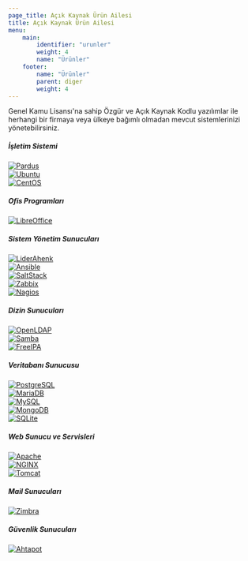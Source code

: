```yaml
---
page_title: Açık Kaynak Ürün Ailesi
title: Açık Kaynak Ürün Ailesi
menu:
    main:
        identifier: "urunler"
        weight: 4
        name: "Ürünler"
    footer:
        name: "Ürünler"
        parent: diger
        weight: 4
---
```


Genel Kamu Lisansı'na sahip Özgür ve Açık Kaynak Kodlu yazılımlar ile herhangi bir firmaya veya ülkeye bağımlı olmadan mevcut sistemlerinizi yönetebilirsiniz.

<div class="card w-100 urunler-card my-3">
    <h5 class="card-header">İşletim Sistemi</h5>
    <div class="card-body row">
        <div class="col-md-3 urunler-picture mb-3">
            <a href="https://www.pardus.org.tr/" target="_blank">
                <img src="/images/urunler/pardus.jpg" alt="Pardus" class="img-fluid" data-toggle="tooltip" data-placement="bottom" title="Pardus">
            </a>
        </div>
        <div class="col-md-3 urunler-picture mb-3">
            <a href="https://ubuntu.com/" target="_blank">
                <img src="/images/urunler/ubuntu.jpg" alt="Ubuntu" class="img-fluid" data-toggle="tooltip" data-placement="bottom" title="Ubuntu">
            </a>
        </div>
        <div class="col-md-3 urunler-picture mb-3">
            <a href="https://www.centos.org/" target="_blank">
                <img src="/images/urunler/centos.jpg" alt="CentOS" class="img-fluid" data-toggle="tooltip" data-placement="bottom" title="CentOS">
            </a>
        </div>
    </div>
</div>

<div class="card w-100 urunler-card my-3">
    <h5 class="card-header">Ofis Programları</h5>
    <div class="card-body row">
        <div class="col-md-3 urunler-picture">
            <a href="https://tr.libreoffice.org/" target="_blank">
                <img src="/images/urunler/libreoffice.jpg" alt="LibreOffice" class="img-fluid" data-toggle="tooltip" data-placement="bottom" title="LibreOffice">
            </a>
        </div>
    </div>
</div>

<div class="card w-100 urunler-card my-3">
    <h5 class="card-header">Sistem Yönetim Sunucuları</h5>
    <div class="card-body row">
        <div class="col-md-3 urunler-picture mb-3">
            <a href="http://www.liderahenk.org/" target="_blank">
                <img src="/images/urunler/liderahenk.jpg" alt="LiderAhenk" class="img-fluid" data-toggle="tooltip" data-placement="bottom" title="LiderAhenk">
            </a>
        </div>
        <div class="col-md-3 urunler-picture mb-3">
            <a href="https://www.ansible.com/" target="_blank">
                <img src="/images/urunler/ansible.jpg" alt="Ansible" class="img-fluid" data-toggle="tooltip" data-placement="bottom" title="Ansible">
            </a>
        </div>
        <div class="col-md-3 urunler-picture mb-3">
            <a href="https://www.saltstack.com/" target="_blank">
                <img src="/images/urunler/saltstack.jpg" alt="SaltStack" class="img-fluid" data-toggle="tooltip" data-placement="bottom" title="SaltStack">
            </a>
        </div>
        <div class="col-md-3 urunler-picture mb-3">
            <a href="https://www.zabbix.com/" target="_blank">
                <img src="/images/urunler/zabbix.jpg" alt="Zabbix" class="img-fluid" data-toggle="tooltip" data-placement="bottom" title="Zabbix">
            </a>
        </div>
        <div class="col-md-3 urunler-picture mb-3">
            <a href="https://www.nagios.org/" target="_blank">
                <img src="/images/urunler/nagios.jpg" alt="Nagios" class="img-fluid" data-toggle="tooltip" data-placement="bottom" title="Nagios">
            </a>
        </div>
    </div>
</div>

<div class="card w-100 urunler-card my-3">
    <h5 class="card-header">Dizin Sunucuları</h5>
    <div class="card-body row">
        <div class="col-md-3 urunler-picture mb-3">
            <a href="https://www.openldap.org/" target="_blank">
                <img src="/images/urunler/openldap.jpg" alt="OpenLDAP" class="img-fluid" data-toggle="tooltip" data-placement="bottom" title="OpenLDAP">
            </a>
        </div>
        <div class="col-md-3 urunler-picture mb-3">
            <a href="https://wiki.samba.org/index.php/Joining_a_Samba_DC_to_an_Existing_Active_Directory" target="_blank">
                <img src="/images/urunler/samba.jpg" alt="Samba" class="img-fluid" data-toggle="tooltip" data-placement="bottom" title="Samba">
            </a>
        </div>
        <div class="col-md-3 urunler-picture mb-3">
            <a href="https://www.freeipa.org/page/Directory_Server" target="_blank">
                <img src="/images/urunler/freeipa.jpg" alt="FreeIPA" class="img-fluid" data-toggle="tooltip" data-placement="bottom" title="FreeIPA">
            </a>
        </div>
    </div>
</div>

<div class="card w-100 urunler-card my-3">
    <h5 class="card-header">Veritabanı Sunucusu</h5>
    <div class="card-body row">
        <div class="col-md-3 urunler-picture mb-3">
            <a href="https://www.postgresql.org/" target="_blank">
                <img src="/images/urunler/postgresql.jpg" alt="PostgreSQL" class="img-fluid" data-toggle="tooltip" data-placement="bottom" title="PostgreSQL">
            </a>
        </div>
        <div class="col-md-3 urunler-picture mb-3">
            <a href="https://mariadb.org/" target="_blank">
                <img src="/images/urunler/mariadb.jpg" alt="MariaDB" class="img-fluid" data-toggle="tooltip" data-placement="bottom" title="MariaDB">
            </a>
        </div>
        <div class="col-md-3 urunler-picture mb-3">
            <a href="https://www.mysql.com/" target="_blank">
                <img src="/images/urunler/mysql.jpg" alt="MySQL" class="img-fluid" data-toggle="tooltip" data-placement="bottom" title="MySQL">
            </a>
        </div>
        <div class="col-md-3 urunler-picture mb-3">
            <a href="https://www.mongodb.com/" target="_blank">
                <img src="/images/urunler/mongodb.jpg" alt="MongoDB" class="img-fluid" data-toggle="tooltip" data-placement="bottom" title="MongoDB">
            </a>
        </div>
        <div class="col-md-3 urunler-picture mb-3">
            <a href="https://www.sqlite.org/index.html" target="_blank">
                <img src="/images/urunler/sqlite.jpg" alt="SQLite" class="img-fluid" data-toggle="tooltip" data-placement="bottom" title="SQLite">
            </a>
        </div>
    </div>
</div>

<div class="card w-100 urunler-card my-3">
    <h5 class="card-header">Web Sunucu ve Servisleri</h5>
    <div class="card-body row">
        <div class="col-md-3 urunler-picture mb-3">
            <a href="https://www.apache.org/" target="_blank">
                <img src="/images/urunler/apache.jpg" alt="Apache" class="img-fluid" data-toggle="tooltip" data-placement="bottom" title="Apache">
            </a>
        </div>
        <div class="col-md-3 urunler-picture mb-3">
            <a href="https://www.nginx.com/" target="_blank">
                <img src="/images/urunler/nginx.jpg" alt="NGINX" class="img-fluid" data-toggle="tooltip" data-placement="bottom" title="NGINX">
            </a>
        </div>
        <div class="col-md-3 urunler-picture mb-3">
            <a href="http://tomcat.apache.org/" target="_blank">
                <img src="/images/urunler/tomcat.jpg" alt="Tomcat" class="img-fluid" data-toggle="tooltip" data-placement="bottom" title="Tomcat">
            </a>
        </div>
    </div>
</div>

<div class="card w-100 urunler-card my-3">
    <h5 class="card-header">Mail Sunucuları</h5>
    <div class="card-body row">
        <div class="col-md-3 urunler-picture">
            <a href="https://www.zimbra.com/" target="_blank">
                <img src="/images/urunler/zimbra.jpg" alt="Zimbra" class="img-fluid" data-toggle="tooltip" data-placement="bottom" title="Zimbra">
            </a>
        </div>
    </div>
</div>

<div class="card w-100 urunler-card my-3">
    <h5 class="card-header">Güvenlik Sunucuları</h5>
    <div class="card-body row">
        <div class="col-md-3 urunler-picture">
            <a href="http://www.ahtapot.org.tr/" target="_blank">
                <img src="/images/urunler/ahtapot.jpg" alt="Ahtapot" class="img-fluid" data-toggle="tooltip" data-placement="bottom" title="Ahtapot">
            </a>
        </div>
    </div>
</div>